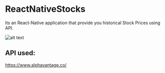 # ReactNativeStocks
Its an React-Native application that provide you historical Stock Prices using API. 

![alt text](https://i.imgur.com/rlXmS7o.png)

## API used:
https://www.alphavantage.co/



